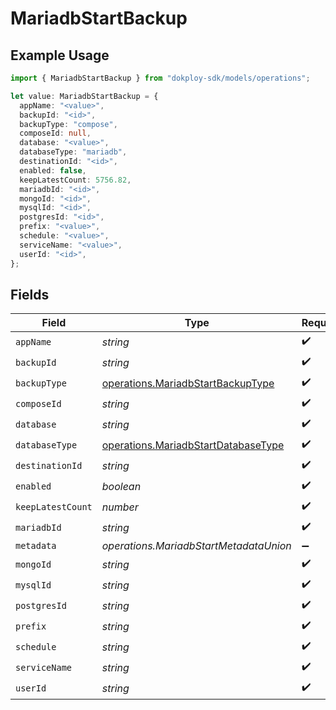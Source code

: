 # MariadbStartBackup

## Example Usage

```typescript
import { MariadbStartBackup } from "dokploy-sdk/models/operations";

let value: MariadbStartBackup = {
  appName: "<value>",
  backupId: "<id>",
  backupType: "compose",
  composeId: null,
  database: "<value>",
  databaseType: "mariadb",
  destinationId: "<id>",
  enabled: false,
  keepLatestCount: 5756.82,
  mariadbId: "<id>",
  mongoId: "<id>",
  mysqlId: "<id>",
  postgresId: "<id>",
  prefix: "<value>",
  schedule: "<value>",
  serviceName: "<value>",
  userId: "<id>",
};
```

## Fields

| Field                                                                                      | Type                                                                                       | Required                                                                                   | Description                                                                                |
| ------------------------------------------------------------------------------------------ | ------------------------------------------------------------------------------------------ | ------------------------------------------------------------------------------------------ | ------------------------------------------------------------------------------------------ |
| `appName`                                                                                  | *string*                                                                                   | :heavy_check_mark:                                                                         | N/A                                                                                        |
| `backupId`                                                                                 | *string*                                                                                   | :heavy_check_mark:                                                                         | N/A                                                                                        |
| `backupType`                                                                               | [operations.MariadbStartBackupType](../../models/operations/mariadbstartbackuptype.md)     | :heavy_check_mark:                                                                         | N/A                                                                                        |
| `composeId`                                                                                | *string*                                                                                   | :heavy_check_mark:                                                                         | N/A                                                                                        |
| `database`                                                                                 | *string*                                                                                   | :heavy_check_mark:                                                                         | N/A                                                                                        |
| `databaseType`                                                                             | [operations.MariadbStartDatabaseType](../../models/operations/mariadbstartdatabasetype.md) | :heavy_check_mark:                                                                         | N/A                                                                                        |
| `destinationId`                                                                            | *string*                                                                                   | :heavy_check_mark:                                                                         | N/A                                                                                        |
| `enabled`                                                                                  | *boolean*                                                                                  | :heavy_check_mark:                                                                         | N/A                                                                                        |
| `keepLatestCount`                                                                          | *number*                                                                                   | :heavy_check_mark:                                                                         | N/A                                                                                        |
| `mariadbId`                                                                                | *string*                                                                                   | :heavy_check_mark:                                                                         | N/A                                                                                        |
| `metadata`                                                                                 | *operations.MariadbStartMetadataUnion*                                                     | :heavy_minus_sign:                                                                         | N/A                                                                                        |
| `mongoId`                                                                                  | *string*                                                                                   | :heavy_check_mark:                                                                         | N/A                                                                                        |
| `mysqlId`                                                                                  | *string*                                                                                   | :heavy_check_mark:                                                                         | N/A                                                                                        |
| `postgresId`                                                                               | *string*                                                                                   | :heavy_check_mark:                                                                         | N/A                                                                                        |
| `prefix`                                                                                   | *string*                                                                                   | :heavy_check_mark:                                                                         | N/A                                                                                        |
| `schedule`                                                                                 | *string*                                                                                   | :heavy_check_mark:                                                                         | N/A                                                                                        |
| `serviceName`                                                                              | *string*                                                                                   | :heavy_check_mark:                                                                         | N/A                                                                                        |
| `userId`                                                                                   | *string*                                                                                   | :heavy_check_mark:                                                                         | N/A                                                                                        |